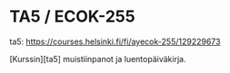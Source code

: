 # TA5 / ECOK-255

ta5: https://courses.helsinki.fi/fi/ayecok-255/129229673

[Kurssin][ta5] muistiinpanot ja luentopäiväkirja.
